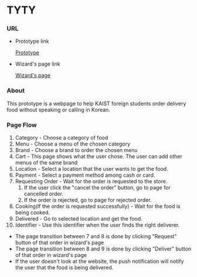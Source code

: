 # TYTY

### URL

- Prototype link

  [Prototype](https://cs374-tyty.firebaseapp.com)

- Wizard's page link

  [Wizard's page](https://cs374-tyty.firebaseapp.com/admin.html)



### About

This prototype is a webpage to help KAIST foreign students order delivery food without speaking or calling in Korean.



### Page Flow

1. Category - Choose a category of food
2. Menu - Choose a menu of the chosen category
3. Brand - Choose a brand to order the chosen menu
4. Cart - This page shows what the user chose. The user can add other menus of the same brand
5. Location - Select a location that the user wants to get the food.
6. Payment - Select a payment method among cash or card.
7. Requesting Order - Wait for the order is requested to the store.
   1. If the user click the "cancel the order" button, go to page for cancelled order.
   2. If the order is rejected, go to page for rejected order.
8. Cooking(If the order is requested successfully) - Wait for the food is being cooked.
9. Delivered - Go to selected location and get the food.
10. Identifier - Use this identifier when the user finds the right deliverer.



- The page transition between  7 and 8 is done by clicking "Request" button of that order in wizard's page
- The page transition between 8 and 9 is done by clicking "Deliver" button of that order in wizard's page
- If the user doesn't look at the website, the push notification will notify the user that the food is being delivered.
